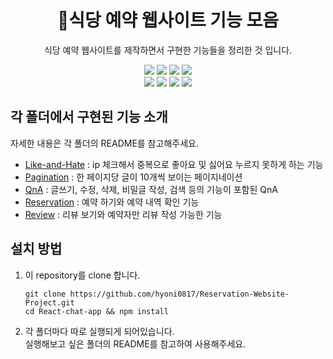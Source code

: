 <h1 align="center">🍝식당 예약 웹사이트 기능 모음</h1>
<p align="center">
  식당 예약 웹사이트를 제작하면서 구현한 기능들을 정리한 것 입니다.
</p>
<p align="center">
  <img src="https://img.shields.io/badge/HTML5-E34F26?style=flat-square&logo=Html5&logoColor=white"></img>
  <img src="https://img.shields.io/badge/CSS3-1572B6?style=flat-square&logo=CSS3&logoColor=white"></img>
  <img src="https://img.shields.io/badge/Javascript-F7DF1E?style=flat-square&logo=Javascript&logoColor=white"></img>
  <img src="https://img.shields.io/badge/Bootstrap-7952B3?style=flat-square&logo=Bootstrap&logoColor=white"></img><br/>
  <img src="https://img.shields.io/badge/node.js-12.18.3-green?style=flat-square"></img>
  <img src="https://img.shields.io/badge/express-4.16.3-lightgray?style=flat-square"></img>
  <img src="https://img.shields.io/badge/ejs-2.6.1-blueviolet?style=flat-square"></img>
  <img src="https://img.shields.io/badge/MySQL-8.0-blue?style=flat-square"></img> 
</p>

<!-- GIF 추가하기 -->

## 각 폴더에서 구현된 기능 소개
자세한 내용은 각 폴더의 README를 참고해주세요.

- [Like-and-Hate](https://github.com/hyoni0817/Reservation-Website-Project/tree/master/Like-and-Hate) : ip 체크해서 중복으로 좋아요 및 싫어요 누르지 못하게 하는 기능 
- [Pagination](https://github.com/hyoni0817/Reservation-Website-Project/tree/master/Pagination) : 한 페이지당 글이 10개씩 보이는 페이지네이션
- [QnA](https://github.com/hyoni0817/Reservation-Website-Project/tree/master/QnA) : 글쓰기, 수정, 삭제, 비밀글 작성, 검색 등의 기능이 포함된 QnA
- [Reservation](https://github.com/hyoni0817/Reservation-Website-Project/tree/master/Reservation) : 예약 하기와 예약 내역 확인 기능
- [Review](https://github.com/hyoni0817/Reservation-Website-Project/tree/master/Review) : 리뷰 보기와 예약자만 리뷰 작성 가능한 기능


## 설치 방법
1. 이 repository를 clone 합니다.
    ```
    git clone https://github.com/hyoni0817/Reservation-Website-Project.git
    cd React-chat-app && npm install
    ```
2. 각 폴더마다 따로 실행되게 되어있습니다.   
   실행해보고 싶은 폴더의 README를 참고하여 사용해주세요.
